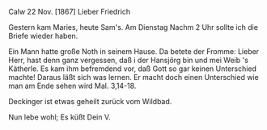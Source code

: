  Calw 22 Nov. [1867]
Lieber Friedrich

Gestern kam Maries, heute Sam's. Am Dienstag Nachm 2 Uhr sollte ich die Briefe wieder haben.

Ein Mann hatte große Noth in seinem Hause. Da betete der Fromme: Lieber Herr, hast denn ganz vergessen, daß i der Hansjörg bin und mei Weib 's Kätherle. Es kam ihm befremdend vor, daß Gott so gar keinen Unterschied machte! Daraus läßt sich was lernen. Er macht doch einen Unterschied wie man am Ende sehen wird Mal. 3,14-18.

Deckinger ist etwas geheilt zurück vom Wildbad.

 Nun lebe wohl; Es küßt Dein
 V.

